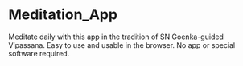 # Meditation_App

Meditate daily with this app in the tradition of SN Goenka-guided Vipassana.
Easy to use and usable in the browser. No app or special software required.
